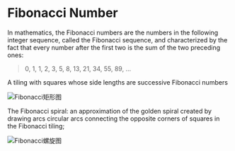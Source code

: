 # Fibonacci Number
In mathematics, the Fibonacci numbers are the numbers in the following integer sequence, called the Fibonacci sequence, and characterized by the fact that every number after the first two is the sum of the two preceding ones:

> 0, 1, 1, 2, 3, 5, 8, 13, 21, 34, 55, 89, ...

A tiling with squares whose side lengths are successive Fibonacci numbers

<img src="https://camo.githubusercontent.com/f653fca3a6fcf1733d0b19c3ddb37622926b42e7/68747470733a2f2f75706c6f61642e77696b696d656469612e6f72672f77696b6970656469612f636f6d6d6f6e732f642f64622f333425324132312d4669626f6e61636369426c6f636b732e706e67" alt="Fibonacci矩形图">

The Fibonacci spiral: an approximation of the golden spiral created by drawing arcs circular arcs connecting the opposite corners of squares in the Fibonacci tiling;

<img src="https://camo.githubusercontent.com/e1127247ec2da22f21e548352a86e7180f10d7bf/68747470733a2f2f75706c6f61642e77696b696d656469612e6f72672f77696b6970656469612f636f6d6d6f6e732f322f32652f4669626f6e6163636953706972616c2e737667" alt="Fibonacci螺旋图">